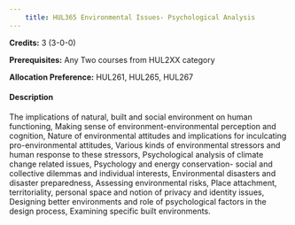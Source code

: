 ```yaml
---
    title: HUL365 Environmental Issues- Psychological Analysis
---
```

**Credits:** 3 (3-0-0)



**Prerequisites:** Any Two courses from HUL2XX category 

**Allocation Preference:** HUL261, HUL265, HUL267

#### Description 
The implications of natural, built and social environment on human functioning, Making sense of environment-environmental perception and cognition, Nature of environmental attitudes and implications for inculcating pro-environmental attitudes, Various kinds of environmental stressors and human response to these stressors, Psychological analysis of climate change related issues, Psychology and energy conservation- social and collective dilemmas and individual interests, Environmental disasters and disaster preparedness, Assessing environmental risks, Place attachment, territoriality, personal space and notion of privacy and identity issues, Designing better environments and role of psychological factors in the design process, Examining specific built environments.